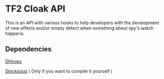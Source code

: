 # TF2 Cloak API
This is an API with various hooks to help developers with the development of new effects and/or simply detect when something about spy's watch happens.

## Dependencies
[DHooks](https://github.com/peace-maker/DHooks2)

[Stocksoup](https://github.com/nosoop/stocksoup) ( Only if you want to compile it yourself )
